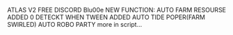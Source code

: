ATLAS V2 FREE
DISCORD Blu00e
NEW FUNCTION:
AUTO FARM RESOURSE
ADDED 0 DETECKT WHEN TWEEN
ADDED AUTO TIDE POPER(FARM SWIRLED)
AUTO ROBO PARTY
more in script...
